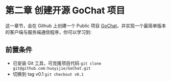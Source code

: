# 第二章 创建开源 GoChat 项目

这一章节，会在 Github 上创建一个 Public 项目 [GoChat](https://github.com/huoyijie/GoChat)，并实现一个最简单版本的客户端与服务端通信程序，你可以学习到:



## 前置条件

* 已安装 Git 工具，可克隆项目代码 `git clone git@github.com:huoyijie/GoChat.git`
* 切换到 tag v0.1 `git checkout v0.1`